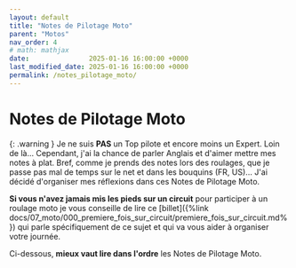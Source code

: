 ```yaml
---
layout: default
title: "Notes de Pilotage Moto"
parent: "Motos"
nav_order: 4
# math: mathjax
date:               2025-01-16 16:00:00 +0000
last_modified_date: 2025-01-16 16:00:00 +0000
permalink: /notes_pilotage_moto/
---
```


# Notes de Pilotage Moto

{: .warning }
Je ne suis **PAS** un Top pilote et encore moins un Expert. Loin de là... Cependant, j'ai la chance de parler Anglais et d'aimer mettre mes notes à plat. Bref, comme je prends des notes lors des roulages, que je passe pas mal de temps sur le net et dans les bouquins (FR, US)... J'ai décidé d'organiser mes réflexions dans ces Notes de Pilotage Moto.

**Si vous n'avez jamais mis les pieds sur un circuit** pour participer à un roulage moto je vous conseille de lire ce [billet]({%link docs/07_moto/000_premiere_fois_sur_circuit/premiere_fois_sur_circuit.md%}) qui parle spécifiquement de ce sujet et qui va vous aider à organiser votre journée.

Ci-dessous, **mieux vaut lire dans l'ordre** les Notes de Pilotage Moto.